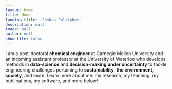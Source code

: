 ```yaml
---
layout: home
title: Home
landing-title: 'Joshua Pulsipher'
description: null
image: null
author: null
show_tile: false
---
```


I am a post-doctoral <b>chemical engineer</b> at Carnegie Mellon University and an incoming assistant professor at the University of Waterloo who develops methods in <b>data-science</b> and <b>decision-making under uncertainty</b> to tackle engineering challenges pertaining to <b>sustainability</b>, <b>the environment</b>, <b>society</b>, and more. Learn more about me: my research, my teaching, my publications, my software, and more below!
